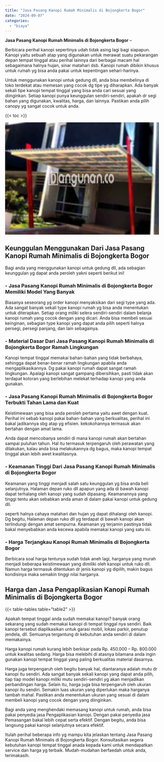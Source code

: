 ```yaml
---
title: "Jasa Pasang Kanopi Rumah Minimalis di Bojongkerta Bogor"
date: "2024-09-07"
categories: 
  - "biaya"
---
```


**Jasa Pasang Kanopi Rumah Minimalis di Bojongkerta Bogor** –

Berbicara perihal kanopi sepertinya udah tidak asing lagi bagi siapapun. Kanopi yaitu sebuah atap yang digunakan untuk merawat suatu pekarangan depan tempat tinggal atau perihal lainnya dari berbagai macam hal sebagaimana halnya hujan, sinar matahari dsb. Kanopi rumah dibikin khusus untuk rumah yg bisa anda pakai untuk kepentingan sehari-harinya.

Untuk menggunakan kanopi untuk gedung dll, anda bisa membelinya di toko terdekat atau memesan yang cocok dg tipe yg diharapkan. Ada banyak sekali tipe kanopi tempat tinggal yang bisa anda cari sesuai yang diinginkan. Setiap kanopi punya keunggulan sendiri-sendiri, apakah dr segi bahan yang digunakan, kwalitas, harga, dan lainnya. Pastikan anda pilih canopy yg sangat cocok untuk anda.

{{< toc >}}

![Jasa Pasang Kanopi Rumah Minimalis di Bojongkerta Bogor](/images/harga-kanopi-minimalis-70.png)

## Keunggulan Menggunakan Dari Jasa Pasang Kanopi Rumah Minimalis di Bojongkerta Bogor

Bagi anda yang menggunakan kanopi untuk gedung dll, ada sebagian keunggulan yg dapat anda peroleh yakni seperti berikut ini!

### \- Jasa Pasang Kanopi Rumah Minimalis di Bojongkerta Bogor Memiliki Model Yang Banyak

Biasanya seseorang yg order kanopi menyaksikan dari segi type yang ada. Ada sangat banyak sekali type kanopi rumah yg bisa anda menentukan untuk diterapkan. Setiap orang miliki selera sendiri-sendiri dalam belanja kanopi rumah yang cocok dengan yang dicari. Anda bisa membeli sesuai keinginan, sebagian type kanopi yang dapat anda pilih seperti halnya persegi, persegi panjang, dan lain sebagainya.

### \- Material Dasar Dari Jasa Pasang Kanopi Rumah Minimalis di Bojongkerta Bogor Ramah Lingkungan

Kanopi tempat tinggal memakai bahan-bahan yang tidak berbahaya, sehingga dapat benar-benar ramah lingkungan apabila anda mengaplikasikannya. Dg pakai kanopi rumah dapat sangat ramah lingkungan. Apalagi kanopi sangat gampang dibersihkan, pasti tidak akan terdapat kotoran yang berlebihan melekat terhadap kanopi yang anda gunakan.

### \- Jasa Pasang Kanopi Rumah Minimalis di Bojongkerta Bogor Terbukti Tahan Lama dan Kuat

Keistimewaan yang bisa anda peroleh pertama yaitu awet dengan kuat. Perihal ini sebab kanopi pakai bahan-bahan yang berkualitas, perihal ini bakal jadikannya sbg atap yg efisien. kekokohannya termasuk akan bertahan dengan amat lama.

Anda dapat mencobanya sendiri di mana kanopi rumah akan bertahan sampai puluhan tahun. Hal itu termasuk terpengaruh oleh perawatan yang dilakukan, kalau anda bisa melakukannya dg bagus, maka kanopi tempat tinggal akan lebih awet kwalitasnya.

### \- Keamanan Tinggi Dari Jasa Pasang Kanopi Rumah Minimalis di Bojongkerta Bogor

Keamanan yang tinggi menjadi salah satu keunggulan yg bisa anda beli selanjutnya. Halaman depan ruko dll apapun yang ada di bawah kanopi dapat terhalang oleh kanopi yang sudah dipasang. Keamanannya yang tinggi tentu akan sebabkan anda aman di dalam pakai kanopi untuk gedung dll.

seperti halnya cahaya matahari dan hujan yg dapat dihalangi oleh kanopi. Dg begitu, Halaman depan ruko dll yg terdapat di bawah kanopi akan terlindungi dengan amat sempurna. Keamanan yg terjamin pastinya tidak bakal menyebabkan anda kecewa apabila memakai kanopi yang satu ini.

### \- Harga Terjangkau Kanopi Rumah Minimalis di Bojongkerta Bogor

Berbicara soal harga tentunya sudah tidak aneh lagi, harganya yang murah menjadi beberapa keistimewaan yang dimiliki oleh kanopi untuk ruko dll. Namun harga termasuk ditentukan dr jenis kanopi yg dipilih, makin bagus kondisinya maka semakin tinggi nilai harganya.

## Harga dan Jasa Pengaplikasian Kanopi Rumah Minimalis di Bojongkerta Bogor

{{< table-tables table="table2" >}}

Apakah tempat tinggal anda sudah memakai kanopi? banyak orang sekarang yang sudah memakai kanopi di tempat tinggal nya sendiri. Baik kanopi tersebut diaplikasikan untuk garasi mobil, lokasi parkir, penutup jendela, dll. Semuanya tergantung dr kebutuhan anda sendiri di dalam memakainya.

Harga kanopi rumah kurang lebih berkisar pada Rp. 450.000 – Rp. 800.000 untuk kwalitas sedang. Harga bisa melebihi di atasnya bilamana anda ingin gunakan kanopi tempat tinggal yang paling berkualitas material dasarnya.

Harga juga terpengaruh oleh begitu banyak hal, diantaranya adalah mutu dr kanopi itu sendiri. Ada sangat banyak sekali kanopi yang dapat anda pilih, tiap tiap model kanopi miliki mutu sendiri-sendiri yg akan menjadikan perbandingan harga. Selain itu, harga juga bisa terpengaruh oleh ukuran kanopi itu sendiri. Semakin luas ukuran yang diperlukan maka harganya tambah mahal. Pastikan anda menentukan ukuran yang sesuai di dalam membeli kanopi yang cocok dengan yang diinginkan.

Bagi anda yang menghendaki memasang kanopi untuk rumah, anda bisa pakai penyedia jasa Pengaplikasian kanopi. Dengan pakai penyedia jasa Pemasangan bakal lebih cepat serta efektif. Dengan begitu, anda bisa langsung pakai kanopi selanjutnya secara efektif.

Itulah perihal beberapa info yg mampu kita jelaskan tentang Jasa Pasang Kanopi Rumah Minimalis di Bojongkerta Bogor. Konsultasikan segera kebutuhan kanopi tempat tinggal anada kepada kami untuk mendapatkan service dan harga yg terbaik. Mudah-mudahan berfaedah untuk anda, terimakasih.
